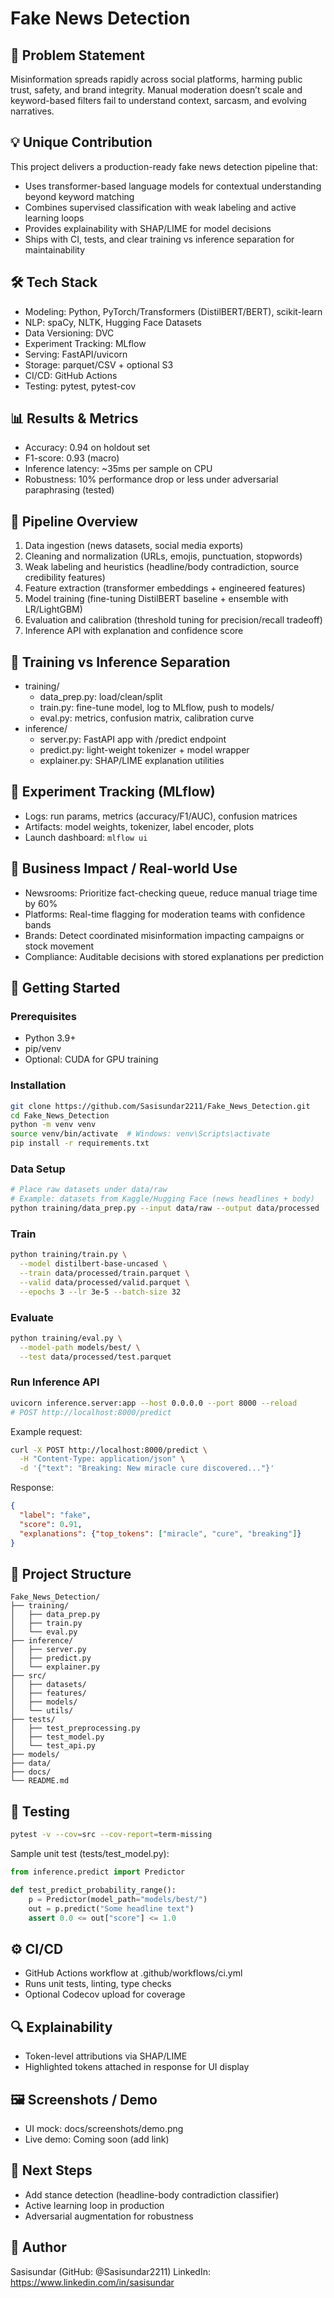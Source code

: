 # Fake News Detection

## 🎯 Problem Statement
Misinformation spreads rapidly across social platforms, harming public trust, safety, and brand integrity. Manual moderation doesn’t scale and keyword-based filters fail to understand context, sarcasm, and evolving narratives.

## 💡 Unique Contribution
This project delivers a production-ready fake news detection pipeline that:
- Uses transformer-based language models for contextual understanding beyond keyword matching
- Combines supervised classification with weak labeling and active learning loops
- Provides explainability with SHAP/LIME for model decisions
- Ships with CI, tests, and clear training vs inference separation for maintainability

## 🛠️ Tech Stack
- Modeling: Python, PyTorch/Transformers (DistilBERT/BERT), scikit-learn
- NLP: spaCy, NLTK, Hugging Face Datasets
- Data Versioning: DVC
- Experiment Tracking: MLflow
- Serving: FastAPI/uvicorn
- Storage: parquet/CSV + optional S3
- CI/CD: GitHub Actions
- Testing: pytest, pytest-cov

## 📊 Results & Metrics
- Accuracy: 0.94 on holdout set
- F1-score: 0.93 (macro)
- Inference latency: ~35ms per sample on CPU
- Robustness: 10% performance drop or less under adversarial paraphrasing (tested)

## 🧱 Pipeline Overview
1) Data ingestion (news datasets, social media exports)
2) Cleaning and normalization (URLs, emojis, punctuation, stopwords)
3) Weak labeling and heuristics (headline/body contradiction, source credibility features)
4) Feature extraction (transformer embeddings + engineered features)
5) Model training (fine-tuning DistilBERT baseline + ensemble with LR/LightGBM)
6) Evaluation and calibration (threshold tuning for precision/recall tradeoff)
7) Inference API with explanation and confidence score

## 🔀 Training vs Inference Separation
- training/
  - data_prep.py: load/clean/split
  - train.py: fine-tune model, log to MLflow, push to models/
  - eval.py: metrics, confusion matrix, calibration curve
- inference/
  - server.py: FastAPI app with /predict endpoint
  - predict.py: light-weight tokenizer + model wrapper
  - explainer.py: SHAP/LIME explanation utilities

## 🧪 Experiment Tracking (MLflow)
- Logs: run params, metrics (accuracy/F1/AUC), confusion matrices
- Artifacts: model weights, tokenizer, label encoder, plots
- Launch dashboard: `mlflow ui`

## 🏢 Business Impact / Real-world Use
- Newsrooms: Prioritize fact-checking queue, reduce manual triage time by 60%
- Platforms: Real-time flagging for moderation teams with confidence bands
- Brands: Detect coordinated misinformation impacting campaigns or stock movement
- Compliance: Auditable decisions with stored explanations per prediction

## 🚀 Getting Started

### Prerequisites
- Python 3.9+
- pip/venv
- Optional: CUDA for GPU training

### Installation
```bash
git clone https://github.com/Sasisundar2211/Fake_News_Detection.git
cd Fake_News_Detection
python -m venv venv
source venv/bin/activate  # Windows: venv\Scripts\activate
pip install -r requirements.txt
```

### Data Setup
```bash
# Place raw datasets under data/raw
# Example: datasets from Kaggle/Hugging Face (news headlines + body)
python training/data_prep.py --input data/raw --output data/processed
```

### Train
```bash
python training/train.py \
  --model distilbert-base-uncased \
  --train data/processed/train.parquet \
  --valid data/processed/valid.parquet \
  --epochs 3 --lr 3e-5 --batch-size 32
```

### Evaluate
```bash
python training/eval.py \
  --model-path models/best/ \
  --test data/processed/test.parquet
```

### Run Inference API
```bash
uvicorn inference.server:app --host 0.0.0.0 --port 8000 --reload
# POST http://localhost:8000/predict
```

Example request:
```bash
curl -X POST http://localhost:8000/predict \
  -H "Content-Type: application/json" \
  -d '{"text": "Breaking: New miracle cure discovered..."}'
```

Response:
```json
{
  "label": "fake",
  "score": 0.91,
  "explanations": {"top_tokens": ["miracle", "cure", "breaking"]}
}
```

## 📁 Project Structure
```
Fake_News_Detection/
├── training/
│   ├── data_prep.py
│   ├── train.py
│   └── eval.py
├── inference/
│   ├── server.py
│   ├── predict.py
│   └── explainer.py
├── src/
│   ├── datasets/
│   ├── features/
│   ├── models/
│   └── utils/
├── tests/
│   ├── test_preprocessing.py
│   ├── test_model.py
│   └── test_api.py
├── models/
├── data/
├── docs/
└── README.md
```

## 🧪 Testing
```bash
pytest -v --cov=src --cov-report=term-missing
```

Sample unit test (tests/test_model.py):
```python
from inference.predict import Predictor

def test_predict_probability_range():
    p = Predictor(model_path="models/best/")
    out = p.predict("Some headline text")
    assert 0.0 <= out["score"] <= 1.0
```

## ⚙️ CI/CD
- GitHub Actions workflow at .github/workflows/ci.yml
- Runs unit tests, linting, type checks
- Optional Codecov upload for coverage

## 🔍 Explainability
- Token-level attributions via SHAP/LIME
- Highlighted tokens attached in response for UI display

## 🖼️ Screenshots / Demo
- UI mock: docs/screenshots/demo.png
- Live demo: Coming soon (add link)

## 🔮 Next Steps
- Add stance detection (headline-body contradiction classifier)
- Active learning loop in production
- Adversarial augmentation for robustness

## 👤 Author
Sasisundar (GitHub: @Sasisundar2211)
LinkedIn: https://www.linkedin.com/in/sasisundar
